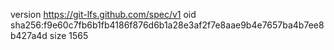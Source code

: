 version https://git-lfs.github.com/spec/v1
oid sha256:f9e60c7fb6b1fb4186f876d6b1a28e3af2f7e8aae9b4e7657ba4b7ee8b427a4d
size 1565
